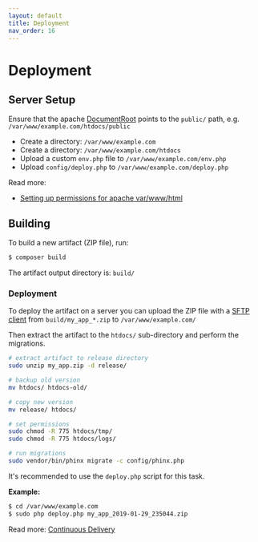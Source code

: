 ```yaml
---
layout: default
title: Deployment
nav_order: 16
---
```


# Deployment

## Server Setup

Ensure that the apache [DocumentRoot](https://httpd.apache.org/docs/2.4/en/mod/core.html#documentroot) 
points to the `public/` path, e.g. `/var/www/example.com/htdocs/public`

* Create a directory: `/var/www/example.com`
* Create a directory: `/var/www/example.com/htdocs`
* Upload a custom `env.php` file to `/var/www/example.com/env.php`
* Upload `config/deploy.php` to `/var/www/example.com/deploy.php`

Read more:

* [Setting up permissions for apache var/www/html](https://odan.github.io/2019/02/17/correct-owner-and-permissions-of-var-www-html.html)

## Building

To build a new artifact (ZIP file), run:

``` bash
$ composer build
```

The artifact output directory is: `build/`

### Deployment

To deploy the artifact on a server you can upload the ZIP file with a [SFTP client](https://winscp.net) 
from `build/my_app_*.zip` to `/var/www/example.com/`

Then extract the artifact to the `htdocs/` sub-directory and perform the migrations.

```bash
# extract artifact to release directory
sudo unzip my_app.zip -d release/

# backup old version
mv htdocs/ htdocs-old/

# copy new version
mv release/ htdocs/

# set permissions
sudo chmod -R 775 htdocs/tmp/
sudo chmod -R 775 htdocs/logs/

# run migrations
sudo vendor/bin/phinx migrate -c config/phinx.php
```

It's recommended to use the `deploy.php` script for this task.

**Example:**

```bash
$ cd /var/www/example.com
$ sudo php deploy.php my_app_2019-01-29_235044.zip
```

Read more: [Continuous Delivery](https://www.amazon.de/dp/B003YMNVC0)
